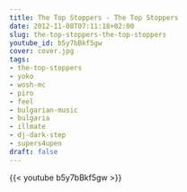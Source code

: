 ```yaml
---
title: The Top Stoppers - The Top Stoppers
date: 2012-11-08T07:11:18+02:00
slug: the-top-stoppers-the-top-stoppers
youtube_id: b5y7bBkf5gw
cover: cover.jpg
tags:
- the-top-stoppers
- yoko
- wosh-mc
- piro
- feel
- bulgarian-music
- bulgaria
- illmate
- dj-dark-step
- supers4upen
draft: false
---
```


{{< youtube b5y7bBkf5gw >}}
